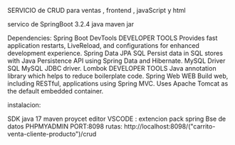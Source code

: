 SERVICIO de CRUD para ventas , frontend , javaScript y html

servico de SpringBoot 3.2.4
java
maven
jar

Dependencies:
Spring Boot DevTools DEVELOPER TOOLS
    Provides fast application restarts, LiveReload, and configurations for enhanced development experience.
Spring Data JPA SQL
    Persist data in SQL stores with Java Persistence API using Spring Data and Hibernate.
MySQL Driver SQL
    MySQL JDBC driver.
Lombok DEVELOPER TOOLS
    Java annotation library which helps to reduce boilerplate code.
Spring Web WEB
    Build web, including RESTful, applications using Spring MVC. Uses Apache Tomcat as the default embedded container.

instalacion:

SDK java 17 
maven proycet
editor VSCODE : extencion pack spring
Bse de datos PHPMYADMIN 
PORT:8098
rutas: http://localhost:8098/("carrito-venta-cliente-producto")/crud
